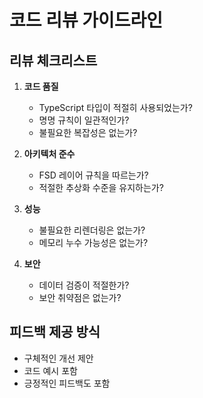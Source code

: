 # 코드 리뷰 가이드라인

## 리뷰 체크리스트

1. **코드 품질**

   - TypeScript 타입이 적절히 사용되었는가?
   - 명명 규칙이 일관적인가?
   - 불필요한 복잡성은 없는가?

2. **아키텍처 준수**

   - FSD 레이어 규칙을 따르는가?
   - 적절한 추상화 수준을 유지하는가?

3. **성능**

   - 불필요한 리렌더링은 없는가?
   - 메모리 누수 가능성은 없는가?

4. **보안**
   - 데이터 검증이 적절한가?
   - 보안 취약점은 없는가?

## 피드백 제공 방식

- 구체적인 개선 제안
- 코드 예시 포함
- 긍정적인 피드백도 포함
